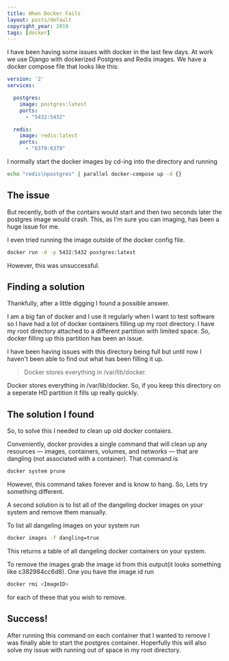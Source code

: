 ```yaml
---
title: When Docker Fails
layout: posts/default
copyright_year: 2019
tags: [docker]
---
```


I have been having some issues with docker in the last few days. At work we use Django with dockerized Postgres and Redis images. We have a docker compose file that looks like this:

```yaml
version: '2'
services:

  postgres:
    image: postgres:latest
    ports:
      - "5432:5432"

  redis:
    image: redis:latest
    ports:
      - "6379:6379"
```

I normally start the docker images by cd-ing into the directory and running

```bash
echo "redis\npostgres" | parallel docker-compose up -d {}
```

## The issue
But recently, both of the contairs would start and then two seconds later the postgres image would crash. This, as I'm sure you can imaging, has been a huge issue for me.

I even tried running the image outside of the docker config file.

```bash
docker run -d -p 5432:5432 postgres:latest
```

However, this was unsuccessful.


## Finding a solution

Thankfully, after a little digging I found a possible answer.

I am a big fan of docker and I use it regularly when I want to test software so I have had a lot of docker containers filling up my root directory. I have my root directory attached to a different partition with limited space. So, docker filling up this partition has been an issue.

I have been having issues with this directory being full but until now I haven't been able to find out what has been filling it up.

> Docker stores everything in /var/lib/docker.

Docker stores everything in /var/lib/docker. So, if you keep this directory on a seperate HD partition it fills up really quickly.

## The solution I found

So, to solve this I needed to clean up old docker contaiers.

Conveniently, docker provides a single command that will clean up any resources — images, containers, volumes, and networks — that are dangling (not associated with a container). That command is

```bash
docker system prune
```
However, this command takes forever and is know to hang. So, Lets try something different.

A second solution is to list all of the dangeling docker images on your system and remove them manually.

To list all dangeling images on your system run

```bash
docker images -f dangling=true
```
This returns a table of all dangeling docker containers on your system.

To remove the images grab the image id from this output(it looks something like c382984cc6d8). One you have the image id run

```bash
docker rmi <ImageID>
```

for each of these that you wish to remove.

## Success!

After running this command on each container that I wanted to remove I was finally able to start the postgres container. Hoperfully this will also solve my issue with running out of space in my root directory.
